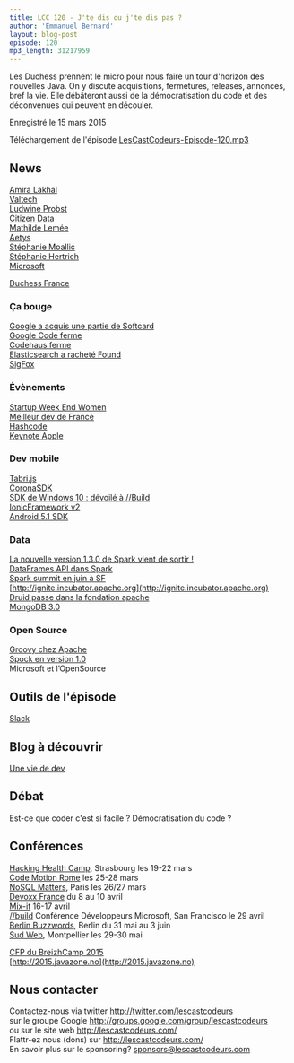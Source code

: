 ```yaml
---
title: LCC 120 - J'te dis ou j'te dis pas ?
author: 'Emmanuel Bernard'
layout: blog-post
episode: 120
mp3_length: 31217959
---
```

Les Duchess prennent le micro pour nous faire un tour d'horizon des nouvelles Java.
On y discute acquisitions, fermetures, releases, annonces, bref la vie.
Elle débâteront aussi de la démocratisation du code et des déconvenues qui peuvent en découler.

Enregistré le 15 mars 2015

Téléchargement de l'épisode [LesCastCodeurs-Episode-120.mp3](http://traffic.libsyn.com/lescastcodeurs/LesCastCodeurs-Episode-120.mp3)  

## News

[Amira Lakhal](https://twitter.com/miralak)  
[Valtech](https://www.valtech.fr/fr)  
[Ludwine Probst](https://twitter.com/nivdul)  
[Citizen Data](http://www.cityzendata.com)  
[Mathilde Lemée](https://twitter.com/MathildeLemee)  
[Aetys](https://twitter.com/Aetys)  
[Stéphanie Moallic](https://twitter.com/steffy_29)  
[Stéphanie Hertrich](https://twitter.com/stepheUp)  
[Microsoft](http://www.microsoft.com/fr-fr/default.aspx)  

[Duchess France](http://www.duchess-france.org)  

### Ça bouge

[Google a acquis une partie de Softcard](https://news.gosoftcard.com/2015/02/23/softcard-and-google-complete-deal-to-power-the-next-generation-of-mobile-payments/)  
[Google Code ferme](http://www.lesnumeriques.com/google-annonce-fermeture-plateforme-google-code-n40467.html)  
[Codehaus ferme](http://www.codehaus.org)  
[Elasticsearch a racheté Found](https://www.elastic.co/blog/welcome-found)  
[SigFox](http://mtom-mag.com/article119.html)  

### Évènements

[Startup Week End Women](http://www.up.co/communities/france/paris/startup-weekend/4990)  
[Meilleur dev de France](http://lemeilleurdevdefrance.com)  
[Hashcode](https://sites.google.com/site/hashcode2015/home)  
[Keynote Apple](http://www.apple.com/live/2015-mar-event/)  

### Dev mobile

[Tabri.js](https://tabrisjs.com)  
[CoronaSDK](https://coronalabs.com/products/corona-sdk/)  
[SDK de Windows 10 : dévoilé à //Build](http://www.microsoftproductreviews.com/windows/microsoft-will-release-windows-10-sdk-developer-tools-windows-insider-members/)  
[IonicFramework v2](http://ionicframework.com/blog/angular-2-ionic/)  
[Android 5.1 SDK](http://www.androidauthority.com/android-5-1-lollipop-sdk-available-593827/)  

### Data

[La nouvelle version 1.3.0 de Spark vient de sortir !](http://spark.apache.org/releases/spark-release-1-3-0.html)  
[DataFrames API dans Spark](https://databricks.com/blog/2015/02/17/introducing-dataframes-in-spark-for-large-scale-data-science.html)  
[Spark summit en juin à SF](http://spark-summit.org)  
[http://ignite.incubator.apache.org](http://ignite.incubator.apache.org)  
[Druid passe dans la fondation apache](https://gigaom.com/2015/02/20/the-druid-real-time-database-moves-to-an-apache-license/)  
[MongoDB 3.0](https://gigaom.com/2015/02/20/the-druid-real-time-database-moves-to-an-apache-license/)  

### Open Source

[Groovy chez Apache](http://glaforge.appspot.com/article/groovy-projects-intends-to-join-the-apache-software-foundation)  
[Spock en version 1.0](http://spockframework.github.io/spock/docs/1.0/release_notes.html)  
Microsoft et l’OpenSource

## Outils de l'épisode

[Slack](https://slack.com)  

## Blog à découvrir

[Une vie de dev](http://uneviededev.com)

## Débat

Est-ce que coder c'est si facile ? Démocratisation du code ?

##  Conférences

[Hacking Health Camp](http://hackinghealth.camp), Strasbourg les 19-22 mars  
[Code Motion Rome](http://rome2015.codemotionworld.com) les 25-28 mars  
[NoSQL Matters](http://2015.nosql-matters.org/par/), Paris les 26/27 mars  
[Devoxx France](http://www.devoxx.fr) du 8 au 10 avril  
[Mix-it](http://www.mix-it.fr) 16-17 avril  
[//build](http://www.buildwindows.com) Conférence Développeurs Microsoft, San Francisco le 29 avril  
[Berlin Buzzwords](http://berlinbuzzwords.de), Berlin du 31 mai au 3 juin  
[Sud Web](http://sudweb.fr/2015/), Montpellier les 29-30 mai  

[CFP du BreizhCamp 2015](http://cfp.breizhcamp.org)  
[http://2015.javazone.no](http://2015.javazone.no)  

## Nous contacter

Contactez-nous via twitter <http://twitter.com/lescastcodeurs>  
sur le groupe Google <http://groups.google.com/group/lescastcodeurs>  
ou sur le site web <http://lescastcodeurs.com/>  
Flattr-ez nous (dons) sur <http://lescastcodeurs.com/>  
En savoir plus sur le sponsoring? sponsors@lescastcodeurs.com
